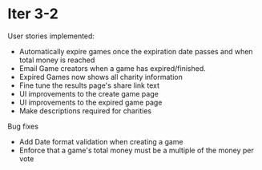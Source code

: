 # Iter 3-2

User stories implemented:
* Automatically expire games once the expiration date passes and when total money is reached
* Email Game creators when a game has expired/finished. 
* Expired Games now shows all charity information
* Fine tune the results page's share link text
* UI improvements to the create game page
* UI improvements to the expired game page
* Make descriptions required for charities 

Bug fixes
* Add Date format validation when creating a game
* Enforce that a game's total money must be a multiple of the money per vote